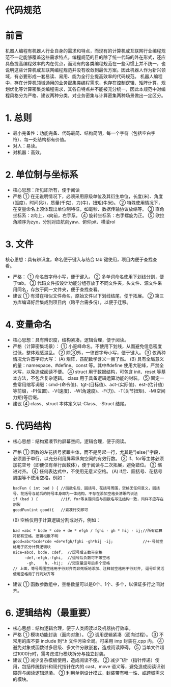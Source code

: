 # 代码规范

# 前言

机器人编程有机器人行业自身的需求和特点，而现有的计算机或互联网行业编程规范不一定能够覆盖这些需求特点。编程规范的目的除了统一代码的外在形式，还应具备提高编程效率的内在优点，而现有的各类编程规范在一些习惯上并不统一，也说明这些计算机或互联网编程规范并没有收敛到最优方案。因此机器人作为新兴领域，有必要形成一套易读、易用、能为全行业提高效率的代码规范。
机器人编程中，存在计算机领域通用的业务密集类编程需求，也存在控制逻辑、矩阵计算、规划优化等计算密集类编程需求，其各自特点并不能被充分统一，因此本规范中对编程风格分为严格、建议两种分类，对业务密集与计算密集两种场景做出一定区分。

# 1. 总则

* 最小完备性：功能完备、代码最简、结构简明，每一个字符（包括空白字符）、每一处结构都有价值。
* 对人：易读。
* 对机器：高效。


# 2. 单位制与坐标系

* 核心思想：所见即所有，便于阅读
* 严格
  ① 在无说明情况下，必须采用原级单位及其衍生单位，长度(米)、角度(弧度)，时间(秒)，质量(千克)、力(牛)，扭矩(牛米)。
  ② 特殊使用情况下，在变量命名上须体现出单位制特征，如毫秒、数据传输协议放缩等。
  ③ 直角坐标系：z向上，x向前，右手系。
  ④ 旋转坐标系：右手螺旋为正。
  ⑤ 欧拉角顺序为zyx，分别对应航向yaw、俯仰pit、横滚rol

# 3. 文件

  核心思想：具有辨识度，命名便于键入与结合 tab 键使用，项目内便于查找查看。
* 严格：
  ① 命名首字母小写，便于键入。
  ② 多单词命名使用下划线分割，便于tab。
  ③ 代码文件按设计功能分组存放于不同文件夹，头文件、源文件采用同名，存放于同一文件夹，便于查找查看。
* 建议
  ① 有潜在相似文件命名，原始文件以下划线结尾，便于拓展。
  ② 第三方库编译好后集成到项目内（跨平台需多份），以便于迁移。

# 4. 变量命名

* 核心思想：具有辨识度，结构紧凑，逻辑合理，便于阅读。
* 严格（计算密集场景）：
  ① 小驼峰命名，不使用下划线，从而避免信息密度过低，整体观感混乱。
  ② 除③外，一律首字母小写，便于键入。
  ③ 仅两种情况允许首字母大写：
  (A) 矩阵，匹配数学含义一目了然。
  (B) 具有全局意义的量：namespace、#define、const 等。其中#define 使用大驼峰，严禁全大写，以免造成阅读不便。
  ④ struct 用于数据结构，可包含 init、reset 等基本方法，不包含复杂逻辑。
  class 用于具备逻辑运算功能的封装。
  ⑤ 固定一些常用缩写词缀：cmd-(命令值)、tgt-(目标值)、act-(实际值)、est-(估计值)等前缀，-P(位置)、-V(速度)、-W(角速度)、-F(力)、-T(关节扭矩)、-M(空间力矩)等后缀。
* 建议
  ④ class、struct 本体定义以-Class、-Struct 结尾。

# 5. 代码结构

* 核心思想：结构紧凑节约屏幕空间，逻辑合理，便于阅读。
* 严格
  ① 函数的左花括号紧跟主体，而不是另起一行，尤其是“}else{"字段，必须置于单行，以充分利用屏幕纵向空间的有效行数。
  ② if、for等主体必须加花空号（即便仅有单行函数体），便于阅读与二次拓展，避免错位。
  ③ 缩进对齐。
  ④ 任何表达式中，不使用无意义空格。
  (A) if后、圆括号、花括号周围等不使用空格，例如：

  ```
  badFun ( int bad ) { //函数名后、圆括号、花括号周围，空格无任何意义，圆括号、花括号与前后的符号本身即为一体结构，不存在添加空格会清晰的说法
  if (bad ) {          //if、for等关键词应与函数名写法结构一致，同样不应存在割裂
  goodFun(int good){   //紧凑行文即可
  ```

  (B) 空格仅用于计算逻辑分割或对齐，例如：
  ```
  bad =abc * bcde * cde + de * efgh / fghi - gh * hij - ij;//所有运算符都有空格，逻辑松散不明
  good=abc*bcde*cde +de*efgh/fghi -gh*hij -ij;             //+-号前空格用于区分计算逻辑块
  nice=abcd, bcde, cdef,  //逗号后正数带空格
       -def,-efgh,-fghi,  //逗号后负数可不带空格
        -gh,    h, -hij;  //短变量逗号后多个空格
  // 上面，等号周围空格用于行对齐而非死板地添加、注释前空格用于行对齐, 逗号后灵活使用空格用于行列对齐等
  ```
* 建议
  ① 函数参数组中，空格数量可以是0个、1个、多个，以保证多行之间对齐。

# 6. 逻辑结构（最重要）

* 核心思想：结构逻辑合理，便于人类阅读以及机器执行效率。
* 严格
  ① 模块功能封装（面向对象）。
  ② 调用逻辑紧凑（面向过程）。
  ③ 不常用的库不要 include 到*.h 文件污染全局。可采用 imp 封装在.cpp 内。
  ④ 避免对象或函数过多层级、多文件分散嵌套，造成阅读障碍。
  ⑤ 当单文件超过1000行时，需考虑进行模块拆分与独立封装。
* 建议
  ① 减少复杂模板使用，造成阅读不便。
  ② 减少飞针（指针传递）使用，包括传统指针和现代指针在内的 cast、move 语义等，避免造成阅读识别障碍与阅读逻辑混淆。
  ③ 利用单例设计模式，封装带有唯一性、或跨域需求的模块。
  
